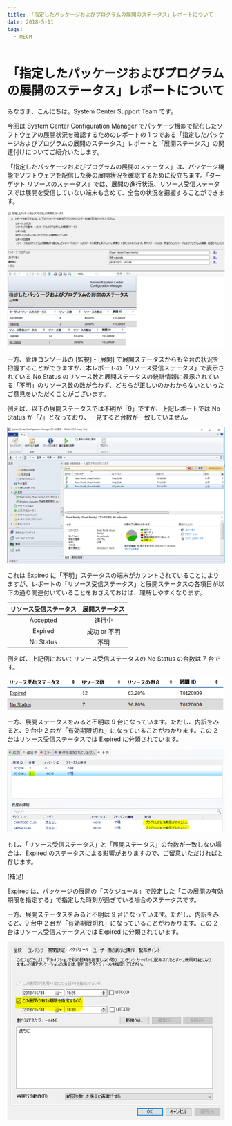 ```yaml
---
title: 「指定したパッケージおよびプログラムの展開のステータス」レポートについて
date: 2018-5-11
tags:
  - MECM
---
```


# 「指定したパッケージおよびプログラムの展開のステータス」レポートについて

みなさま、こんにちは。System Center Support Team です。

今回は System Center Configuration Manager でパッケージ機能で配布したソフトウェアの展開状況を確認するためのレポートの 1 つである「指定したパッケージおよびプログラムの展開のステータス」レポートと「展開ステータス」の関連付けについてご紹介いたします。

 
「指定したパッケージおよびプログラムの展開のステータス」は、パッケージ機能でソフトウェアを配信した後の展開状況を確認するために役立ちます。「ターゲット リソースのステータス」では、展開の進行状況、リソース受信ステータスでは展開を受信していない端末も含めて、全台の状況を把握することができます。

![](./20180511_01/20180511_01_01.png)

一方、管理コンソールの [監視] - [展開] で展開ステータスからも全台の状況を把握することができますが、本レポートの「リソース受信ステータス」で表示されている No Status のリソース数と展開ステータスの統計情報に表示されている「不明」のリソース数の数が合わず、どちらが正しいのかわからないといったご意見をいただくことがございます。

例えば、以下の展開ステータスでは不明が「9」ですが、上記レポートでは No Status が「7」となっており、一見すると台数が一致していません。

![](./20180511_01/20180511_01_02.png)

これは Expired に「不明」ステータスの端末がカウントされていることによりますが、レポートの「リソース受信ステータス」と展開ステータスの各項目が以下の通り関連付いていることをおさえておけば、理解しやすくなります。


| リソース受信ステータス | 展開ステータス|
|:--------------------:|:--------------:|
| Accepted	 | 進行中 |
|Expired     |	成功 or 不明 |
|No Status	 |不明|

例えば、上記例においてリソース受信ステータスの No Status の台数は 7 台です。

![](./20180511_01/20180511_01_03.png)

一方、展開ステータスをみると不明は 9 台になっています。ただし、内訳をみると、9 台中 2 台が「有効期限切れ」になっていることがわかります。この 2 台はリソース受信ステータスでは Expired に分類されています。

![](./20180511_01/20180511_01_04.png)

もし、「リソース受信ステータス」と「展開ステータス」の台数が一致しない場合は、Expired のステータスによる影響がありますので、ご留意いただければと存じます。


(補足)

Expired は、パッケージの展開の「スケジュール」で設定した「この展開の有効期限を指定する」で指定した時刻が過ぎている場合のステータスです。


一方、展開ステータスをみると不明は 9 台になっています。ただし、内訳をみると、9 台中 2 台が「有効期限切れ」になっていることがわかります。この 2 台はリソース受信ステータスでは Expired に分類されています。

![](./20180511_01/20180511_01_05.png)